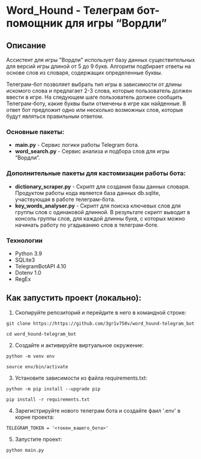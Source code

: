 # Word_Hound - Телеграм бот-помощник для игры “Вордли”

## Описание
Ассистент для игры "Вордли" использует базу данных существительных для версий игры длиной от 5 до 9 букв. Алгоритм подбирает ответы на основе слов из словаря, содержащих определенные буквы.

Телеграм-бот позволяет выбрать тип игры в зависимости от длины искомого слова и предлагает 2-3 слова, которые пользователь должен ввести в игре. На следующем шаге пользователь должен сообщить Телеграм-боту, какие буквы были отмечены в игре как найденные. В ответ бот предложит одно или несколько возможных слов, которые будут являться правильным ответом.

### Основные пакеты:
- **main.py** - Сервис логики работы Telegram бота.
- **word_search.py** - Сервис анализа и подбора слов для игры “Вордли”.

### Дополнительные пакеты для кастомизации работы бота:
- **dictionary_scraper.py** - Скрипт для создания базы данных словаря. Продуктом работы кода является база данных db.sqlite, участвующая в работе телеграм-бота.
- **key_words_analyser.py** - Скрипт для поиска ключевых слов для группы слов с одинаковой длинной. В результате скрипт выводит в консоль группы слов, для каждой длинны букв,
с которых можно начинать работу по угадыванию слов в телеграм-боте.


### Технологии
- Python 3.9
- SQLite3
- TelegramBotAPI 4.10
- Dotenv 1.0
- RegEx

## Как запустить проект (локально):

1. Скопируйте репозиторий и перейдите в него в командной строке:

```
git clone https://https://github.com/3gr1v750v/word_hound-telegram_bot
```

```
cd word_hound-telegram_bot
```

2. Создайте и активируйте виртуальное окружение:

```
python -m venv env
```

```
source env/bin/activate
```

3. Установите зависимости из файла requirements.txt:

```
python -m pip install --upgrade pip
```

```
pip install -r requirements.txt
```

4. Зарегистрируйте нового телеграм бота и создайте фаил '.env' в корне проекта:

```
TELEGRAM_TOKEN = '<токен_вашего_бота>'
```

5. Запустите проект:

```
python main.py
```
